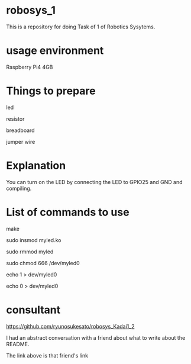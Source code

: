 # robosys_1
This is a repository for doing Task of 1 of Robotics Sysytems.

#  usage environment
Raspberry Pi4 4GB

# Things to prepare
led

resistor

breadboard

jumper wire


# Explanation
You can turn on the LED by connecting the LED to GPIO25 and GND and compiling.

# List of commands to use
make

sudo insmod myled.ko

sudo rmmod myled

sudo chmod 666 /dev/myled0

echo 1 > dev/myled0

echo 0 > dev/myled0

# consultant
https://github.com/ryunosukesato/robosys_Kadai1_2

I had an abstract conversation with a friend about what to write about the README.

The link above is that friend's link
